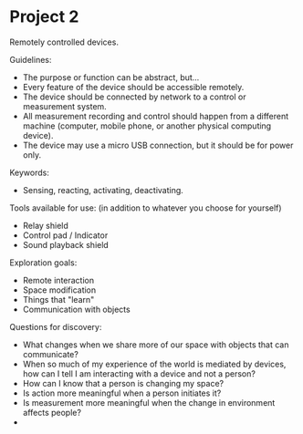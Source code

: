 # Project 2

Remotely controlled devices.

Guidelines:   
- The purpose or function can be abstract, but...
- Every feature of the device should be accessible remotely.
- The device should be connected by network to a control or measurement system.
- All measurement recording and control should happen from a different machine (computer, mobile phone, or another physical computing device).
- The device may use a micro USB connection, but it should be for power only.

Keywords:  
- Sensing, reacting, activating, deactivating.

Tools available for use: (in addition to whatever you choose for yourself)
- Relay shield
- Control pad / Indicator
- Sound playback shield

Exploration goals:   
- Remote interaction
- Space modification  
- Things that "learn"
- Communication with objects

Questions for discovery:
- What changes when we share more of our space with objects that can communicate?
- When so much of my experience of the world is mediated by devices, how can I tell I am interacting with a device and not a person?
- How can I know that a person is changing my space?
- Is action more meaningful when a person initiates it?  
- Is measurement more meaningful when the change in environment affects people?
- 